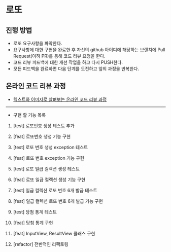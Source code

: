 # 로또
## 진행 방법
* 로또 요구사항을 파악한다.
* 요구사항에 대한 구현을 완료한 후 자신의 github 아이디에 해당하는 브랜치에 Pull Request(이하 PR)를 통해 코드 리뷰 요청을 한다.
* 코드 리뷰 피드백에 대한 개선 작업을 하고 다시 PUSH한다.
* 모든 피드백을 완료하면 다음 단계를 도전하고 앞의 과정을 반복한다.

## 온라인 코드 리뷰 과정
* [텍스트와 이미지로 살펴보는 온라인 코드 리뷰 과정](https://github.com/next-step/nextstep-docs/tree/master/codereview)

---

* 구현 할 기능 목록
1. [test] 로또번호 생성 테스트 추가

2. [feat] 로또번호 생성 기능 구현

3. [test] 로또 번호 생성 exception 테스트

4. [feat] 로또 번호 exception 기능 구현

5. [test] 로또 일급 컬렉션 생성 테스트

6. [feat] 로또 일급 컬렉션 생성 기능 구현

7. [test] 일급 컬렉션 로또 번호 6개 발급 테스트

8. [feat] 일급 컬렉션 로또 번호 6개 발급 기능 구현

9. [test] 당첨 통계 테스트

10. [feat] 당첨 통계 구현
 
11. [feat] InputView, ResultView 클래스 구현

12. [refactor] 전반적인 리팩토링
